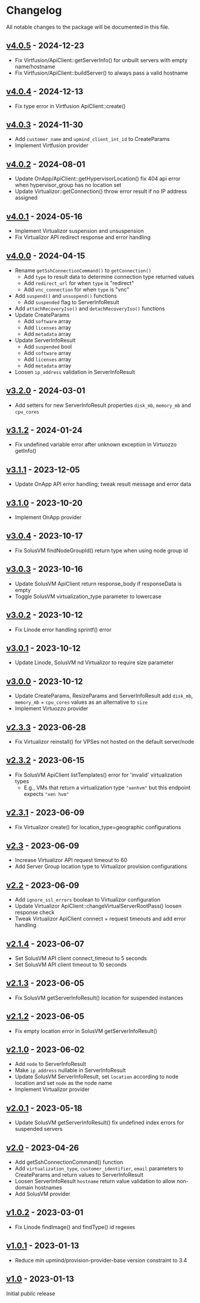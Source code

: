 # Changelog

All notable changes to the package will be documented in this file.

## [v4.0.5](https://github.com/upmind-automation/provision-provider-servers/releases/tag/v4.0.5) - 2024-12-23

- Fix Virtfusion/ApiClient::getServerInfo() for unbuilt servers with empty name/hostname
- Fix Virtfusion/ApiClient::buildServer() to always pass a valid hostname

## [v4.0.4](https://github.com/upmind-automation/provision-provider-servers/releases/tag/v4.0.4) - 2024-12-13

- Fix type error in Virtfusion ApiClient::create()

## [v4.0.3](https://github.com/upmind-automation/provision-provider-servers/releases/tag/v4.0.3) - 2024-11-30

- Add `customer_name` and `upmind_client_int_id` to CreateParams
- Implement Virtfusion provider

## [v4.0.2](https://github.com/upmind-automation/provision-provider-servers/releases/tag/v4.0.2) - 2024-08-01

- Update OnApp/ApiClient::getHypervisorLocation() fix 404 api error when hypervisor_group has no location set
- Update Virtualizor::getConnection() throw error result if no IP address assigned

## [v4.0.1](https://github.com/upmind-automation/provision-provider-servers/releases/tag/v4.0.1) - 2024-05-16

- Implement Virtualizor suspension and unsuspension
- Fix Virtualizor API redirect response and error handling

## [v4.0.0](https://github.com/upmind-automation/provision-provider-servers/releases/tag/v4.0.0) - 2024-04-15

- Rename `getSshConnectionCommand()` to `getConnection()`
  - Add `type` to result data to determine connection type returned values
  - Add `redirect_url` for when `type` is "redirect"
  - Add `vnc_connection` for when `type` is "vnc"
- Add `suspend()` and `unsuspend()` functions
  - Add `suspended` flag to ServerInfoResult
- Add `attachRecoveryIso()` and `detachRecoveryIso()` functions
- Update CreateParams
  - Add `software` array
  - Add `licenses` array
  - Add `metadata` array
- Update ServerInfoResult
  - Add `suspended` bool
  - Add `software` array
  - Add `licenses` array
  - Add `metadata` array
- Loosen `ip_address` validation in ServerInfoResult

## [v3.2.0](https://github.com/upmind-automation/provision-provider-servers/releases/tag/v3.2.0) - 2024-03-01

- Add setters for new ServerInfoResult properties `disk_mb`, `memory_mb` and `cpu_cores`

## [v3.1.2](https://github.com/upmind-automation/provision-provider-servers/releases/tag/v3.1.2) - 2024-01-24

- Fix undefined variable error after unknown exception in Virtuozzo getInfo()

## [v3.1.1](https://github.com/upmind-automation/provision-provider-servers/releases/tag/v3.1.1) - 2023-12-05

- Update OnApp API error handling; tweak result message and error data

## [v3.1.0](https://github.com/upmind-automation/provision-provider-servers/releases/tag/v3.1.0) - 2023-10-20

- Implement OnApp provider

## [v3.0.4](https://github.com/upmind-automation/provision-provider-servers/releases/tag/v3.0.4) - 2023-10-17

- Fix SolusVM findNodeGroupId() return type when using node group id

## [v3.0.3](https://github.com/upmind-automation/provision-provider-servers/releases/tag/v3.0.3) - 2023-10-16

- Update SolusVM ApiClient return response_body if responseData is empty
- Toggle SolusVM virtualization_type parameter to lowercase

## [v3.0.2](https://github.com/upmind-automation/provision-provider-servers/releases/tag/v3.0.2) - 2023-10-12

- Fix Linode error handling sprintf() error

## [v3.0.1](https://github.com/upmind-automation/provision-provider-servers/releases/tag/v3.0.1) - 2023-10-12

- Update Linode, SolusVM nd Virtualizor to require size parameter

## [v3.0.0](https://github.com/upmind-automation/provision-provider-servers/releases/tag/v3.0.0) - 2023-10-12

- Update CreateParams, ResizeParams and ServerInfoResult add `disk_mb`, `memory_mb` + `cpu_cores` values as an alternative to `size`
- Implement Virtuozzo provider

## [v2.3.3](https://github.com/upmind-automation/provision-provider-servers/releases/tag/v2.3.3) - 2023-06-28

- Fix Virtualizor reinstall() for VPSes not hosted on the default server/node

## [v2.3.2](https://github.com/upmind-automation/provision-provider-servers/releases/tag/v2.3.2) - 2023-06-15

- Fix SolusVM ApiClient listTemplates() error for 'invalid' virtualization types
  - E.g., VMs that return a virtualization type `"xenhvm"` but this endpoint expects `"xen hvm"`

## [v2.3.1](https://github.com/upmind-automation/provision-provider-servers/releases/tag/v2.3.1) - 2023-06-09

- Fix Virtualizor create() for location_type=geographic configurations

## [v2.3](https://github.com/upmind-automation/provision-provider-servers/releases/tag/v2.3) - 2023-06-09

- Increase Virtualizor API request timeout to 60
- Add Server Group location type to Virtualizor provision configurations

## [v2.2](https://github.com/upmind-automation/provision-provider-servers/releases/tag/v2.2) - 2023-06-09

- Add `ignore_ssl_errors` boolean to Virtualizor configuration
- Update Virtualizor ApiClient::changeVirtualServerRootPass() loosen response check
- Tweak Virtualizor ApiClient connect + request timeouts and add error handling

## [v2.1.4](https://github.com/upmind-automation/provision-provider-servers/releases/tag/v2.1.4) - 2023-06-07

- Set SolusVM API client connect_timeout to 5 seconds
- Set SolusVM API client timeout to 10 seconds

## [v2.1.3](https://github.com/upmind-automation/provision-provider-servers/releases/tag/v2.1.3) - 2023-06-05

- Fix SolusVM getServerInfoResult() location for suspended instances

## [v2.1.2](https://github.com/upmind-automation/provision-provider-servers/releases/tag/v2.1.2) - 2023-06-05

- Fix empty location error in SolusVM getServerInfoResult()

## [v2.1.0](https://github.com/upmind-automation/provision-provider-servers/releases/tag/v2.1.0) - 2023-06-02

- Add `node` to ServerInfoResult
- Make `ip_address` nullable in ServerInfoResult
- Update SolusVM ServerInfoResult, set `location` according to node location and
  set `node` as the node name
- Implement Virtualizor provider

## [v2.0.1](https://github.com/upmind-automation/provision-provider-servers/releases/tag/v2.0.1) - 2023-05-18

- Update SolusVM getServerInfoResult() fix undefined index errors for suspended
  servers

## [v2.0](https://github.com/upmind-automation/provision-provider-servers/releases/tag/v2.0) - 2023-04-26

- Add getSshConnectionCommand() function
- Add `virtualization_type`, `customer_identifier`, `email` parameters to CreateParams
  and return values to ServerInfoResult
- Loosen ServerInfoResult `hostname` return value validation to allow non-domain
  hostnames
- Add SolusVM provider

## [v1.0.2](https://github.com/upmind-automation/provision-provider-servers/releases/tag/v1.0.2) - 2023-03-01

- Fix Linode findImage() and findType() id regexes

## [v1.0.1](https://github.com/upmind-automation/provision-provider-servers/releases/tag/v1.0.1) - 2023-01-13

- Reduce min upmind/provision-provider-base version constraint to 3.4

## [v1.0](https://github.com/upmind-automation/provision-provider-servers/releases/tag/v1.0) - 2023-01-13

Initial public release
